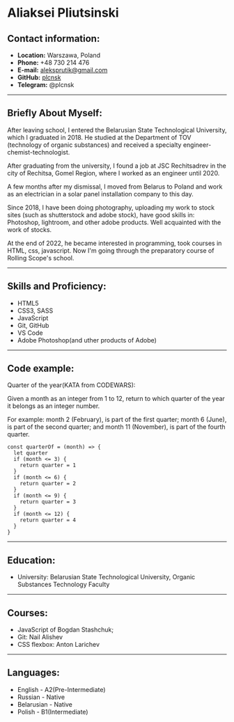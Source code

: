 # Aliaksei Pliutsinski
## Contact information:
- **Location:** Warszawa, Poland
- **Phone:** +48 730 214 476
- **E-mail:** aleksprutik@gmail.com
- **GitHub:** [plcnsk](https://github.com/plcnsk)
- **Telegram:** @plcnsk

---

## Briefly About Myself:
After leaving school, I entered the Belarusian State Technological University, which I graduated in 2018. He studied at the Department of TOV (technology of organic substances) and received a specialty engineer-chemist-technologist.

After graduating from the university, I found a job at JSC Rechitsadrev in the city of Rechitsa, Gomel Region, where I worked as an engineer until 2020.

A few months after my dismissal, I moved from Belarus to Poland and work as an electrician in a solar panel installation company to this day.

Since 2018, I have been doing photography, uploading my work to stock sites (such as shutterstock and adobe stock), have good skills in: Photoshop, lightroom, and other adobe products. Well acquainted with the work of stocks.

At the end of 2022, he became interested in programming, took courses in HTML, css, javascript. Now I'm going through the preparatory course of Rolling Scope's school.

---

## Skills and Proficiency:
- HTML5
- CSS3, SASS
- JavaScript
- Git, GitHub
- VS Code
- Adobe Photoshop(and uther products of Adobe)

---

## Code example:
Quarter of the year(KATA from CODEWARS):

Given a month as an integer from 1 to 12, return to which quarter of the year it belongs as an integer number.

For example: month 2 (February), is part of the first quarter; month 6 (June), is part of the second quarter; and month 11 (November), is part of the fourth quarter.
```
const quarterOf = (month) => {
  let quarter
  if (month <= 3) {
    return quarter = 1
  }
  if (month <= 6) {
    return quarter = 2
  }
  if (month <= 9) {
    return quarter = 3
  }
  if (month <= 12) {
    return quarter = 4
  }
}
```

---

## Education:
- University: Belarusian State Technological University, Organic Substances Technology Faculty

---

## Courses:
- JavaScript of Bogdan Stashchuk;
- Git: Nail Alishev
- CSS flexbox: Anton Larichev

---

## Languages:
- English - A2(Pre-Intermediate)
- Russian - Native
- Belarusian - Native
- Polish - B1(Intermediate)
